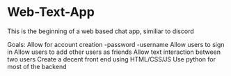 # Web-Text-App
This is the beginning of a web based chat app, similiar to discord

Goals:
Allow for account creation
-password
-username
Allow users to sign in
Allow users to add other users as friends
Allow text interaction between two users
Create a decent front end using HTML/CSS/JS
Use python for most of the backend
